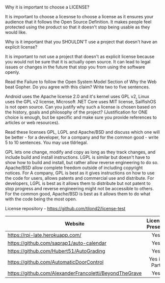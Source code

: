 Why it is important to choose a LICENSE?

It is important to choose a licesnse to choose a license as it ensures your audience that it follows the Open Source Definition. It makes people feel protected using the product so that it doesn't stop being usable as they would like.

Why is it important that you SHOULDN'T use a project that doesn't have an explicit license?

It is important to not use a project that doesn't as explicit license because you would not be sure that it is actually open source. It can lead to legal issues or changes in the future that stop you from using the software openly.

Read the Failure to follow the Open System Model Section of Why the Web beat Gopher.
Do you agree with this claim? Write two to five sentences.

Android uses the Apache license 2.0 and it's kernel uses GPL v2, Linux uses the GPL v2 license, Microsoft .NET Core uses MIT license, SailfishOS is not open source.
Can you justify why such a license is chosen based on the history, goals and philosophy of the project? (Justification for ONE choice is enough, but be specific and make sure you provide references to articles or web resources).

Read these licenses GPL, LGPL and Apache/BSD and discuss which one will be better - for a developer, for a company and for the common good - write 5 to 10 sentences. You may use tldrlegal.	

GPL lets one change, modify and copy as long as they track changes, and include build and install instructions. LGPL is similar but doesn't have to show how to build and install, but rather allow reverse engineering to do so. Apache/BSD allow complete freedom outside of including copyright notices. For A company, GPL is best as it gives instructions on how to use the code for users, allows patents and commercial use and distribute. For developers, LGPL is best as it allows them to distribute but not patent to stop progress and reverse engineering might not be accessible to others. For the common good, Apache/BSD is best as it allows them to do what with the code being the most open.

License repository - https://github.com/tilond2/license-test

| Website        | License Present | License  |
| ------------- |:-------------:| -----:|
| https://rpi-late.herokuapp.com/     | Yes | MIT |
| https://github.com/saprap1/auto-calendar | Yes  | MIT |
| https://github.com/Hubert51/AutoGrading | Yes |  MIT |
| https://github.com/AutomaticDoorControl | Yes in Part | MIT |
| https://github.com/AlexanderFrancoletti/BeyondTheGrave | Yes | MIT | 